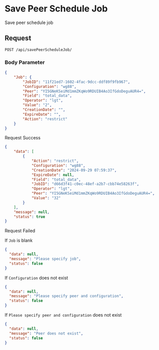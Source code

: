 # Save Peer Schedule Job

Save peer schedule job

## Request

`POST /api/savePeerScheduleJob/`

### Body Parameter

```json
{
	"Job": {
		"JobID": "11f21ed7-1602-4fac-9dcc-ddf89f9fb967",
		"Configuration": "wg88",
		"Peer": "YI5GNeKSeiMd1mmZKqWo9RDUIB4Ao3IfGdoDeguAUR4=",
		"Field": "total_data",
		"Operator": "lgt",
		"Value": "2",
		"CreationDate": "",
		"ExpireDate": "",
		"Action": "restrict"
	}
}
```

<note>Request Success</note>

```json
{
	"data": [
		{
			"Action": "restrict",
			"Configuration": "wg88",
			"CreationDate": "2024-09-29 07:59:37",
			"ExpireDate": null,
			"Field": "total_data",
			"JobID": "d66d3f41-c0ec-48ef-a2b7-cbb74e58263f",
			"Operator": "lgt",
			"Peer": "YI5GNeKSeiMd1mmZKqWo9RDUIB4Ao3IfGdoDeguAUR4=",
			"Value": "32"
		}
	],
	"message": null,
	"status": true
}
```

<warning>Request Failed</warning>

If `Job` is blank

```json
{
  "data": null,
  "message": "Please specify job",
  "status": false
}
```

If `Configuration` does not exist

```json
{
  "data": null,
  "message": "Please specify peer and configuration",
  "status": false
}
```

If `Please specify peer and configuration` does not exist

```json
{
  "data": null,
  "message": "Peer does not exist",
  "status": false
}
```